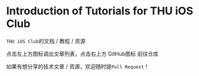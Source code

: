 # Introduction of Tutorials for THU iOS Club

`THU iOS Club`的文档 / 教程 / 资源

点击左上方图标调出文章列表，点击右上方 GitHub图标 前往仓库

如果有想分享的技术文章 / 资源，欢迎随时提`Pull Request`！